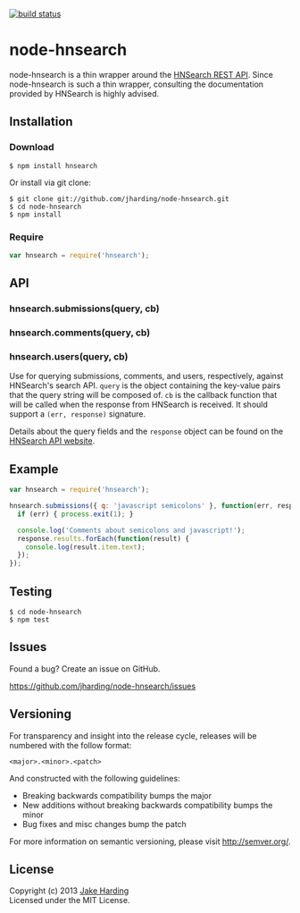 [![build status](https://secure.travis-ci.org/jharding/node-hnsearch.png?branch=master)](http://travis-ci.org/jharding/node-hnsearch)

node-hnsearch
=============

node-hnsearch is a thin wrapper around the [HNSearch REST API][1]. Since node-hnsearch is such a thin wrapper, consulting the documentation provided by HNSearch is highly advised.

Installation
------------

### Download

```
$ npm install hnsearch
```

Or install via git clone:

```
$ git clone git://github.com/jharding/node-hnsearch.git
$ cd node-hnsearch
$ npm install
```

### Require

```javascript
var hnsearch = require('hnsearch');
```

API
---

### hnsearch.submissions(query, cb)
### hnsearch.comments(query, cb)
### hnsearch.users(query, cb)

Use for querying submissions, comments, and users, respectively, against HNSearch's search API. `query` is the object containing the key-value pairs that the query string will be composed of. `cb` is the callback function that will be called when the response from HNSearch is received. It should support a `(err, response)` signature.

Details about the query fields and the `response` object can be found on the [HNSearch API website][1].

Example
-------

```javascript
var hnsearch = require('hnsearch');

hnsearch.submissions({ q: 'javascript semicolons' }, function(err, response) {
  if (err) { process.exit(1); }

  console.log('Comments about semicolons and javascript!');
  response.results.forEach(function(result) { 
    console.log(result.item.text); 
  });
});
```

Testing
-------

```
$ cd node-hnsearch
$ npm test
```

Issues
------

Found a bug? Create an issue on GitHub.

https://github.com/jharding/node-hnsearch/issues

Versioning
----------

For transparency and insight into the release cycle, releases will be numbered with the follow format:

`<major>.<minor>.<patch>`

And constructed with the following guidelines:

* Breaking backwards compatibility bumps the major
* New additions without breaking backwards compatibility bumps the minor
* Bug fixes and misc changes bump the patch

For more information on semantic versioning, please visit http://semver.org/.

License
-------

Copyright (c) 2013 [Jake Harding](http://thejakeharding.com)  
Licensed under the MIT License.

[1]: http://www.hnsearch.com/api
